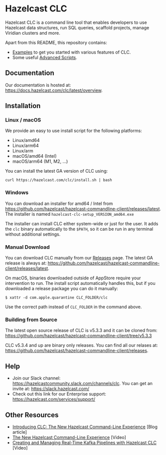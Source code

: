 # Hazelcast CLC

Hazelcast CLC is a command line tool that enables developers to use Hazelcast data structures, run SQL queries, scaffold projects, manage Viridian clusters and more.

Apart from this README, this repository contains:
* [Examples](https://github.com/hazelcast/hazelcast-commandline-client/blob/main/examples) to get you started with various features of CLC.
* Some useful [Advanced Scripts](https://github.com/hazelcast/hazelcast-commandline-client/blob/main/scripts).

## Documentation

Our documentation is hosted at: https://docs.hazelcast.com/clc/latest/overview.

## Installation

### Linux / macOS

We provide an easy to use install script for the following platforms:
* Linux/amd64
* Linux/arm64
* Linux/arm
* macOS/amd64 (Intel)
* macOS/arm64 (M1, M2, ...)

You can install the latest GA version of CLC using:
```
curl https://hazelcast.com/clc/install.sh | bash
```

### Windows

You can download an installer for amd64 / Intel from https://github.com/hazelcast/hazelcast-commandline-client/releases/latest.
The installer is named `hazelcast-clc-setup_VERSION_amd64.exe`

The installer can install CLC either system-wide or just for the user.
It adds the `clc` binary automatically to the `$PATH`, so it can be run in any terminal without additional settings.

### Manual Download

You can download CLC manually from our [Releases](https://github.com/hazelcast/hazelcast-commandline-client/releases) page.
The latest GA release is always at: https://github.com/hazelcast/hazelcast-commandline-client/releases/latest.

On macOS, binaries downloaded outside of AppStore require your intervention to run.
The install script automatically handles this, but if you downloaded a release package you can do it manually:
```
$ xattr -d com.apple.quarantine CLC_FOLDER/clc
```
Use the correct path instead of `CLC_FOLDER` in the command above.

### Building from Source

The latest open source release of CLC is v5.3.3 and it can be cloned from:
https://github.com/hazelcast/hazelcast-commandline-client/tree/v5.3.3

CLC v5.3.4 and up are binary only releases.
You can find all our relases at:
https://github.com/hazelcast/hazelcast-commandline-client/releases.

## Help

* Join our Slack channel: https://hazelcastcommunity.slack.com/channels/clc. You can get an invite at: https://slack.hazelcast.com/
* Check out this link for our Enterprise support: https://hazelcast.com/services/support/

## Other Resources

* [Introducing CLC: The New Hazelcast Command-Line Experience](https://hazelcast.com/blog/introducing-clc-the-new-hazelcast-command-line-experience/) [Blog article]
* [The New Hazelcast Command-Line Experience](https://www.youtube.com/watch?v=lIj7jEV-jp4) [Video]
* [Creating and Managing Real-Time Kafka Pipelines with Hazelcast CLC](https://www.youtube.com/watch?v=Q_9Y9yQBzIY) [Video]
